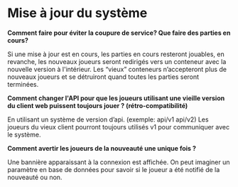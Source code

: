 # Mise à jour du système

**Comment faire pour éviter la coupure de service? Que faire des parties en cours?**

Si une mise à jour est en cours, les parties en cours resteront jouables, en revanche, les nouveaux joueurs seront redirigés vers un conteneur avec la nouvelle version à l'intérieur. Les “vieux” conteneurs n’accepteront plus de nouveaux joueurs et se détruiront quand toutes les parties seront terminées.

**Comment changer l'API pour que les joueurs utilisant une vieille version du client web puissent toujours jouer ? (rétro-compatibilité)**

En utilisant un système de version d’api. (exemple: api/v1 api/v2) Les joueurs du vieux client pourront toujours utilisés v1 pour communiquer avec le système.

**Comment avertir les joueurs de la nouveauté une unique fois ?**

Une bannière apparaissant à la connexion est affichée. On peut imaginer un paramètre en base de données pour savoir si le joueur a été notifié de la nouveauté ou non.
